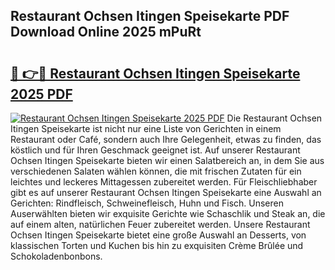 ## Restaurant Ochsen Itingen Speisekarte PDF Download Online 2025 mPuRt

# <h2><a href="http://gc9dm1.nevu.top/?p=Restaurant+Ochsen+Itingen+Speisekarte">🔗 👉🔴 Restaurant Ochsen Itingen Speisekarte 2025 PDF</a></h2>

[![Restaurant Ochsen Itingen Speisekarte 2025 PDF](https://i.imgur.com/dBaPXMq.png)](http://gc9dm1.nevu.top/?p=Restaurant+Ochsen+Itingen+Speisekarte)
Die Restaurant Ochsen Itingen Speisekarte ist nicht nur eine Liste von Gerichten in einem Restaurant oder Café, sondern auch Ihre Gelegenheit, etwas zu finden, das köstlich und für Ihren Geschmack geeignet ist. Auf unserer Restaurant Ochsen Itingen Speisekarte bieten wir einen Salatbereich an, in dem Sie aus verschiedenen Salaten wählen können, die mit frischen Zutaten für ein leichtes und leckeres Mittagessen zubereitet werden. Für Fleischliebhaber gibt es auf unserer Restaurant Ochsen Itingen Speisekarte eine Auswahl an Gerichten: Rindfleisch, Schweinefleisch, Huhn und Fisch. Unseren Auserwählten bieten wir exquisite Gerichte wie Schaschlik und Steak an, die auf einem alten, natürlichen Feuer zubereitet werden. Unsere Restaurant Ochsen Itingen Speisekarte bietet eine große Auswahl an Desserts, von klassischen Torten und Kuchen bis hin zu exquisiten Crème Brûlée und Schokoladenbonbons.
